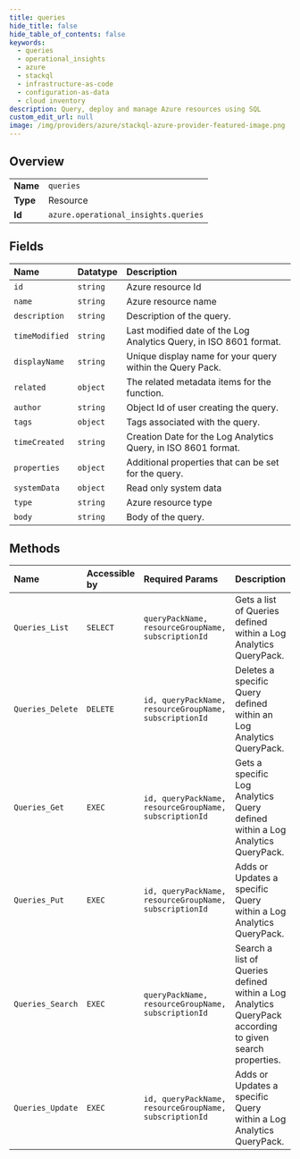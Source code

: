 ```yaml
---
title: queries
hide_title: false
hide_table_of_contents: false
keywords:
  - queries
  - operational_insights
  - azure    
  - stackql
  - infrastructure-as-code
  - configuration-as-data
  - cloud inventory
description: Query, deploy and manage Azure resources using SQL
custom_edit_url: null
image: /img/providers/azure/stackql-azure-provider-featured-image.png
---
```

  
    

## Overview
<table><tbody>
<tr><td><b>Name</b></td><td><code>queries</code></td></tr>
<tr><td><b>Type</b></td><td>Resource</td></tr>
<tr><td><b>Id</b></td><td><code>azure.operational_insights.queries</code></td></tr>
</tbody></table>

## Fields
| Name | Datatype | Description |
|:-----|:---------|:------------|
| `id` | `string` | Azure resource Id |
| `name` | `string` | Azure resource name |
| `description` | `string` | Description of the query. |
| `timeModified` | `string` | Last modified date of the Log Analytics Query, in ISO 8601 format. |
| `displayName` | `string` | Unique display name for your query within the Query Pack. |
| `related` | `object` | The related metadata items for the function. |
| `author` | `string` | Object Id of user creating the query. |
| `tags` | `object` | Tags associated with the query. |
| `timeCreated` | `string` | Creation Date for the Log Analytics Query, in ISO 8601 format. |
| `properties` | `object` | Additional properties that can be set for the query. |
| `systemData` | `object` | Read only system data |
| `type` | `string` | Azure resource type |
| `body` | `string` | Body of the query. |
## Methods
| Name | Accessible by | Required Params | Description |
|:-----|:--------------|:----------------|:------------|
| `Queries_List` | `SELECT` | `queryPackName, resourceGroupName, subscriptionId` | Gets a list of Queries defined within a Log Analytics QueryPack. |
| `Queries_Delete` | `DELETE` | `id, queryPackName, resourceGroupName, subscriptionId` | Deletes a specific Query defined within an Log Analytics QueryPack. |
| `Queries_Get` | `EXEC` | `id, queryPackName, resourceGroupName, subscriptionId` | Gets a specific Log Analytics Query defined within a Log Analytics QueryPack. |
| `Queries_Put` | `EXEC` | `id, queryPackName, resourceGroupName, subscriptionId` | Adds or Updates a specific Query within a Log Analytics QueryPack. |
| `Queries_Search` | `EXEC` | `queryPackName, resourceGroupName, subscriptionId` | Search a list of Queries defined within a Log Analytics QueryPack according to given search properties. |
| `Queries_Update` | `EXEC` | `id, queryPackName, resourceGroupName, subscriptionId` | Adds or Updates a specific Query within a Log Analytics QueryPack. |
